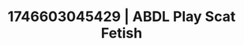 ---
categories:
- AI-generated
- Erotic curves
- Candlelit scenes
- Erotic tension build
- Ethical porn
- Smudged makeup
- ASMR
- Cosplay
image: /assets/images/1746603045429.jpg
layout: post
seo:
  description: Featured content with high-quality Scat Fetish, ABDL Play. HD images
    available.
  keywords: Scat Fetish, ABDL Play
  og_image: /assets/images/1746603045429.jpg
  schema_type: VisualArtwork
tags:
- ABDL Play
- '#1746603045429'
- Scat Fetish
title: 1746603045429 | ABDL Play Scat Fetish
---